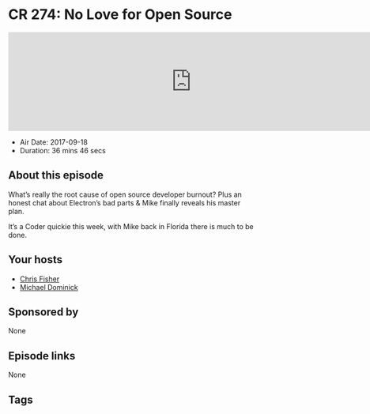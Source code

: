 # CR 274: No Love for Open Source

<iframe src="https://player.fireside.fm/v2/MLf2ZzhC+NhE_-o5T?theme=dark" width="740" height="200" frameborder="0" scrolling="no"></iframe>

* Air Date: 2017-09-18
* Duration: 36 mins 46 secs

## About this episode

What’s really the root cause of open source developer burnout? Plus an honest chat about Electron’s bad parts & Mike finally reveals his master plan.

It’s a Coder quickie this week, with Mike back in Florida there is much to be done.

## Your hosts
* [Chris Fisher](https://coder.show/hosts/chrislas)
* [Michael Dominick](https://coder.show/hosts/michael)

## Sponsored by

None



## Episode links

None



## Tags

